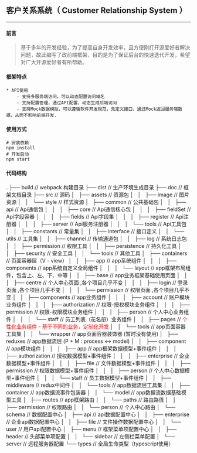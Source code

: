 ## 客户关系系统（ Customer Relationship System ）


---

#### 前言

> 基于多年的开发经验，为了提高自身开发效率，且方便刚打开源爱好者解决问题，故此编写了改前端框架，目的是为了保证后台的快速迭代开发，希望对广大开源爱好者有所帮助。


#### 框架特点

    * API使用
        - 支持多服务端访问，可以动态配置访问域名
        - 支持配置管理，通过API配置，动态生成后端访问
        - 支持Mock数据模拟，可以遵循软件开发规范，先定义接口，通过Mock返回服务端数据，从而不影响前端开发.

#### 使用方式

```
# 安装依赖
npm install
# 开发启动
npm start
```


#### 代码结构
.
├── build                                                                  // webpack 构建目录
├── dist                                                                   // 生产环境生成目录 
├── doc                                                                    // 框架文档目录
├── src                                                                    // 源码 
│   ├── assets                                                             // 资源包 
│   │   ├── image                                                          // 图片资源 
│   │   └── style                                                          // 样式资源
│   ├── common                                                             // 公共基础包 
│   │   ├── api                                                            // Api通信包
│   │   │   ├── core                                                       // Api通信核心包 
│   │   │   ├── fieldSet                                                   // Api字段容器
│   │   │   ├── fields                                                     // Api字段集
│   │   │   ├── register                                                   // Api注册器
│   │   │   ├── server                                                     // Api服务注册器 
│   │   │   └── tools                                                      // Api工具包 
│   │   ├── constants                                                      // 常量集 
│   │   ├── interface                                                      // 接口定义 
│   │   └── utils                                                          // 工具集 
│   │       ├── channel                                                    // 传输通道包 
│   │       ├── log                                                        // 系统日志包 
│   │       ├── permission                                                 // 权限工具 
│   │       ├── persistence                                                // 持久化工具 
│   │       ├── security                                                   // 安全工具 
│   │       └── tools                                                      // 其他工具 
│   ├── containers                                                         // 页面容器层（V - view） 
│   │   ├── app                                                            // app系统组件 
│   │   │   ├── components                                                 // app系统自定义全局组件 
│   │   │   └── layout                                                     // app框架布局组件，包含上、左、下、中等 
│   │   ├── base                                                           // app业务框架基础使用页面 
│   │   │   ├── centre                                                     // 个人中心页面 ,各个项目几乎不变
│   │   │   ├── login                                                      // 登录页面 ,各个项目几乎不变
│   │   │   └── permission                                                 // 权限页面 ,各个项目几乎不变
│   │   ├── components                                                     // app业务组件 
│   │   │   ├── account                                                    // 账户模块业务组件 
│   │   │   ├── authorization                                              // 权限-授权模块业务组件 
│   │   │   ├── permission                                                 // 权限-权限模块业务组件 
│   │   │   ├── person                                                     // 个人中心业务组件 
│   │   │   └── staff                                                      // 员工列表（花名册）业务组件 
│   │   ├── pages                                                          // <span style="color:red">个性化业务组件 - 基于不同的业务，定制化开发 </span>
│   │   └── tools                                                          // app页面容器工具集 
│   │       └── wrapper                                                    // app页面容器装饰器 (暂时没有使用)
│   ├── reduxes                                                            // app数据流层 (P + M : process <-> model)
│   │   ├── component                                                      // app模块组件
│   │   │   ├── app                                                        // app框架数据模型+事件组件 
│   │   │   ├── authorization                                              // 授权数据模型+事件组件 
│   │   │   ├── enterprise                                                 // 企业数据模型+事件组件 
│   │   │   ├── file                                                       // 文件数据模型+事件组件 
│   │   │   ├── permission                                                 // 权限数据模型+事件组件 
│   │   │   ├── person                                                     // 个人中心数据模型+事件组件 
│   │   │   └── staff                                                      // 员工数据模型+事件组件 
│   │   ├── middleware                                                     // redux中间件 
│   │   └── tools                                                          // app数据流层工具集 
│   │       ├── container                                                  // app数据流事件包装器 
│   │       └── model                                                      // app数据流数据基础模型工具 
│   ├── routes                                                             // app框架路由 
│   │   └── paths                                                          // 路由路径 
│   │       ├── permission                                                 // 权限路由 
│   │       └── person                                                     // 个人中心路由 
│   └── schema                                                             // 数据配置中心 
│       ├── api                                                            // api数据配置中心 
│       │   ├── enterprise                                                 // 企业api数据配置中心 
│       │   ├── file                                                       // 文件操作数据配置中心 
│       │   └── user                                                       // 用户api配置中心 
│       ├── menu                                                           // 框架菜单项配置中心 
│       │   ├── header                                                     // 头部菜单项配置 
│       │   └── sidebar                                                    // 左侧栏菜单配置 
│       └── server                                                         // 远程服务器配置 
└── types                                                                  // 全局生命类型（typescript使用） 
